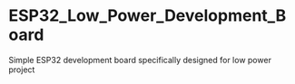 # ESP32_Low_Power_Development_Board
Simple ESP32 development board specifically designed for low power project
